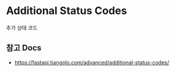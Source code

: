 # Additional Status Codes

추가 상태 코드




## 참고 Docs

- https://fastapi.tiangolo.com/advanced/additional-status-codes/